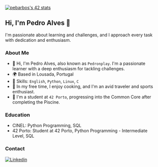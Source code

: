 <p align="left">
  <a href="https://github.com/oakoudad/badge42">
    <img src="https://badge.mediaplus.ma/greenbinary/pebarbos?1337Badge=off&UM6P=off" alt="pebarbos's 42 stats" />
  </a>
</p>

## Hi, I'm Pedro Alves 👋

I'm passionate about learning and challenges, and I approach every task with dedication and enthusiasm.

### About Me

- 👋 Hi, I'm Pedro Alves, also known as `Pedronplay`. I'm a passionate learner with a deep enthusiasm for tackling challenges.
- 🌍 Based in Lousada, Portugal
- 💼 Skills: `English`, `Python`, `Linux`, `C`
- 🍳 In my free time, I enjoy cooking, and I'm an avid traveler and sports enthusiast.
- 🚀 I'm a student at `42 Porto`, progressing into the Common Core after completing the Piscine.


### Education

- CINEL: Python Programming, SQL
- 42 Porto: Student at 42 Porto, Python Programming - Intermediate Level, SQL

### Contact
<a href='https://www.linkedin.com/in/pedro-alves-5287a3a4/' target="_blank">
    <img alt='Linkedin' src='https://img.shields.io/badge/LinkedIn-100000?style=flat&logo=Linkedin&logoColor=white&labelColor=0A66C2&color=0A66C2'/></a>
  </a>
  
<!---
Pedronplay/Pedronplay is a ✨ special ✨ repository because its `README.md` (this file) appears on your GitHub profile.
You can click the Preview link to take a look at your changes.
--->

